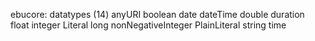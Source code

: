 ebucore: datatypes (14)
anyURI
boolean
date
dateTime
double
duration
float
integer
Literal
long
nonNegativeInteger
PlainLiteral
string
time
